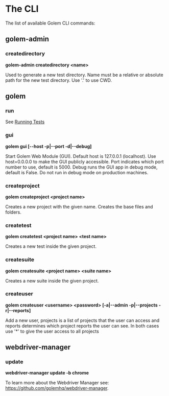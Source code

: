 The CLI
==================================================

The list of available Golem CLI commands:


## golem-admin

### createdirectory

**golem-admin createdirectory \<name\>**

Used to generate a new test directory.
Name must be a relative or absolute path for the new test directory. Use '.' to use CWD.


## golem

### run

See [Running Tests](running-tests.html)

### gui

**golem gui [--host -p|--port -d|--debug]**

Start Golem Web Module (GUI).
Default host is 127.0.0.1 (localhost). Use host=0.0.0.0 to make the GUI publicly accessible.
Port indicates which port number to use, default is 5000.
Debug runs the GUI app in debug mode, default is False. Do not run in debug mode on production machines.

### createproject

**golem createproject \<project name\>**

Creates a new project with the given name. Creates the base files and folders.

### createtest

**golem createtest \<project name\> \<test name\>**

Creates a new test inside the given project.

### createsuite

**golem createsuite \<project name\> \<suite name\>**

Creates a new suite inside the given project.

### createuser

**golem createuser \<username\> \<password\> [-a|--admin -p|--projects -r|--reports]**

Add a new user, projects is a list of projects that the user can access and reports determines which project reports the user can see.
In both cases use '*' to give the user access to all projects

## webdriver-manager

### update

**webdriver-manager update -b chrome**

To learn more about the Webdriver Manager see: <https://github.com/golemhq/webdriver-manager>.
